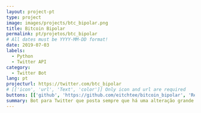 ```yaml
---
layout: project-pt
type: project
image: images/projects/btc_bipolar.png
title: Bitcoin Bipolar
permalink: pt/projetos/btc_bipolar
# All dates must be YYYY-MM-DD format!
date: 2019-07-03
labels:
  - Python
  - Twitter API
category:
  - Twitter Bot
lang: pt
projecturl: https://twitter.com/btc_bipolar
# [['icon', 'url', 'Text', 'color']] Only icon and url are required
buttons: [['github', 'https://github.com/eitchtee/bitcoin_bipolar', 'Repo', 'black'], ['twitter', 'https://twitter.com/BTC_bipolar', 'Twitter', 'blue']]
summary: Bot para Twitter que posta sempre que há uma alteração grande no valor em reais do bitcoin.
---
```

